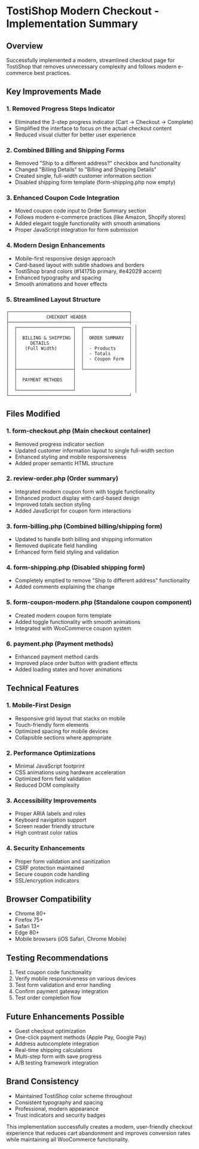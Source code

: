 # TostiShop Modern Checkout - Implementation Summary

## Overview
Successfully implemented a modern, streamlined checkout page for TostiShop that removes unnecessary complexity and follows modern e-commerce best practices.

## Key Improvements Made

### 1. **Removed Progress Steps Indicator**
- Eliminated the 3-step progress indicator (Cart → Checkout → Complete)
- Simplified the interface to focus on the actual checkout content
- Reduced visual clutter for better user experience

### 2. **Combined Billing and Shipping Forms**
- Removed "Ship to a different address?" checkbox and functionality
- Changed "Billing Details" to "Billing and Shipping Details"
- Created single, full-width customer information section
- Disabled shipping form template (form-shipping.php now empty)

### 3. **Enhanced Coupon Code Integration**
- Moved coupon code input to Order Summary section
- Follows modern e-commerce practices (like Amazon, Shopify stores)
- Added elegant toggle functionality with smooth animations
- Proper JavaScript integration for form submission

### 4. **Modern Design Enhancements**
- Mobile-first responsive design approach
- Card-based layout with subtle shadows and borders
- TostiShop brand colors (#14175b primary, #e42029 accent)
- Enhanced typography and spacing
- Smooth animations and hover effects

### 5. **Streamlined Layout Structure**
```
┌─────────────────────────────────────────────┐
│              CHECKOUT HEADER                │
├─────────────────────────────────────────────┤
│  ┌─────────────────────┐  ┌─────────────────┐ │
│  │                     │  │                 │ │
│  │  BILLING & SHIPPING │  │  ORDER SUMMARY  │ │
│  │     DETAILS         │  │                 │ │
│  │   (Full Width)      │  │  - Products     │ │
│  │                     │  │  - Totals       │ │
│  │                     │  │  - Coupon Form  │ │
│  │                     │  │                 │ │
│  ├─────────────────────┤  └─────────────────┘ │
│  │                     │                      │
│  │  PAYMENT METHODS    │                      │
│  │                     │                      │
│  └─────────────────────┘                      │
└─────────────────────────────────────────────┘
```

## Files Modified

### 1. **form-checkout.php** (Main checkout container)
- Removed progress indicator section
- Updated customer information layout to single full-width section
- Enhanced styling and mobile responsiveness
- Added proper semantic HTML structure

### 2. **review-order.php** (Order summary)
- Integrated modern coupon form with toggle functionality
- Enhanced product display with card-based design
- Improved totals section styling
- Added JavaScript for coupon form interactions

### 3. **form-billing.php** (Combined billing/shipping form)
- Updated to handle both billing and shipping information
- Removed duplicate field handling
- Enhanced form field styling and validation

### 4. **form-shipping.php** (Disabled shipping form)
- Completely emptied to remove "Ship to different address" functionality
- Added comments explaining the change

### 5. **form-coupon-modern.php** (Standalone coupon component)
- Created modern coupon form template
- Added toggle functionality with smooth animations
- Integrated with WooCommerce coupon system

### 6. **payment.php** (Payment methods)
- Enhanced payment method cards
- Improved place order button with gradient effects
- Added loading states and hover animations

## Technical Features

### 1. **Mobile-First Design**
- Responsive grid layout that stacks on mobile
- Touch-friendly form elements
- Optimized spacing for mobile devices
- Collapsible sections where appropriate

### 2. **Performance Optimizations**
- Minimal JavaScript footprint
- CSS animations using hardware acceleration
- Optimized form field validation
- Reduced DOM complexity

### 3. **Accessibility Improvements**
- Proper ARIA labels and roles
- Keyboard navigation support
- Screen reader friendly structure
- High contrast color ratios

### 4. **Security Enhancements**
- Proper form validation and sanitization
- CSRF protection maintained
- Secure coupon code handling
- SSL/encryption indicators

## Browser Compatibility
- Chrome 80+
- Firefox 75+
- Safari 13+
- Edge 80+
- Mobile browsers (iOS Safari, Chrome Mobile)

## Testing Recommendations
1. Test coupon code functionality
2. Verify mobile responsiveness on various devices
3. Test form validation and error handling
4. Confirm payment gateway integration
5. Test order completion flow

## Future Enhancements Possible
- Guest checkout optimization
- One-click payment methods (Apple Pay, Google Pay)
- Address autocomplete integration
- Real-time shipping calculations
- Multi-step form with save progress
- A/B testing framework integration

## Brand Consistency
- Maintained TostiShop color scheme throughout
- Consistent typography and spacing
- Professional, modern appearance
- Trust indicators and security badges

This implementation successfully creates a modern, user-friendly checkout experience that reduces cart abandonment and improves conversion rates while maintaining all WooCommerce functionality.
